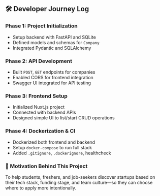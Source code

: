 ## 🛠️ Developer Journey Log

### Phase 1: Project Initialization
- Setup backend with FastAPI and SQLite
- Defined models and schemas for `Company`
- Integrated Pydantic and SQLAlchemy

### Phase 2: API Development
- Built `POST`, `GET` endpoints for companies
- Enabled CORS for frontend integration
- Swagger UI integrated for API testing

### Phase 3: Frontend Setup
- Initialized Nuxt.js project
- Connected with backend APIs
- Designed simple UI to list/start CRUD operations

### Phase 4: Dockerization & CI
- Dockerized both frontend and backend
- Setup `docker-compose` to run full stack
- Added `.gitignore`, `.dockerignore`, healthcheck


### 🔮 Motivation Behind This Project
To help students, freshers, and job-seekers discover startups based on their tech stack, funding stage, and team culture—so they can choose where to apply more intentionally.
